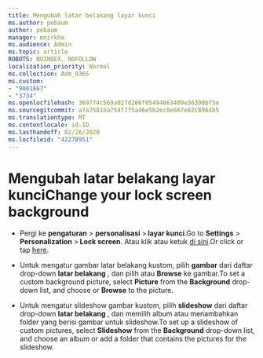 ```yaml
---
title: Mengubah latar belakang layar kunci
ms.author: pebaum
author: pebaum
manager: mnirkhe
ms.audience: Admin
ms.topic: article
ROBOTS: NOINDEX, NOFOLLOW
localization_priority: Normal
ms.collection: Adm_O365
ms.custom:
- "9001667"
- "3734"
ms.openlocfilehash: 369774c569a027d206f05494663409e36390bf5e
ms.sourcegitcommit: a7a7581ba754f7f5a46e5b2ec0e667e82c8964b5
ms.translationtype: MT
ms.contentlocale: id-ID
ms.lasthandoff: 02/26/2020
ms.locfileid: "42278951"
---
```

# <a name="change-your-lock-screen-background"></a><span data-ttu-id="aba1d-102">Mengubah latar belakang layar kunci</span><span class="sxs-lookup"><span data-stu-id="aba1d-102">Change your lock screen background</span></span>

- <span data-ttu-id="aba1d-103">Pergi ke **pengaturan** > **personalisasi** > **layar kunci**.</span><span class="sxs-lookup"><span data-stu-id="aba1d-103">Go to **Settings** > **Personalization** > **Lock screen**.</span></span> <span data-ttu-id="aba1d-104">Atau klik atau ketuk [di sini](ms-settings:lockscreen?activationSource=GetHelp).</span><span class="sxs-lookup"><span data-stu-id="aba1d-104">Or click or tap [here](ms-settings:lockscreen?activationSource=GetHelp).</span></span>

- <span data-ttu-id="aba1d-105">Untuk mengatur gambar latar belakang kustom, pilih **gambar** dari daftar drop-down **latar belakang** , dan pilih atau **Browse** ke gambar.</span><span class="sxs-lookup"><span data-stu-id="aba1d-105">To set a custom background picture, select **Picture** from the **Background** drop-down list, and choose or **Browse** to the picture.</span></span> 

- <span data-ttu-id="aba1d-106">Untuk mengatur slideshow gambar kustom, pilih **slideshow** dari daftar drop-down **latar belakang** , dan memilih album atau menambahkan folder yang berisi gambar untuk slideshow.</span><span class="sxs-lookup"><span data-stu-id="aba1d-106">To set up a slideshow of custom pictures, select **Slideshow** from the **Background** drop-down list, and choose an album or add a folder that contains the pictures for the slideshow.</span></span> 

